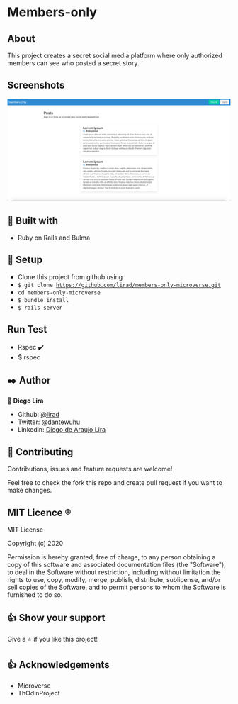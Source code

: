  # Members-only

## About <a name = "About"></a>
This project creates a secret social media platform where only authorized members can see who posted a secret story.

## Screenshots 

![image](screenshot.png)

## 🔧 Built with<a name = "with"></a>

- Ruby on Rails and Bulma

## 🔨 Setup    <a name = "setup"></a>
- Clone this project from github using
- <code>$ git clone https://github.com/lirad/members-only-microverse.git</code>
- <code>cd members-only-microverse</code>
- <code>$ bundle install</code>
- <code>$ rails server</code>

## Run Test <a name = "Testing"></a>
- Rspec :heavy_check_mark:
- $ rspec

## ✒️ Author <a name = "author"></a>

👤 **Diego Lira**

- Github: [@lirad](https://github.com/lirad)
- Twitter: [@dantewuhu](https://twitter.com/lirad)
- Linkedin: [Diego de Araujo Lira](https://www.linkedin.com/in/diegoalira/)

## 🤝 Contributing

Contributions, issues and feature requests are welcome!

Feel free to check the fork this repo and create pull request if you want to make changes.


## MIT Licence <a name = "licence"></a>  :registered:

MIT License

Copyright (c) 2020

Permission is hereby granted, free of charge, to any person obtaining a copy
of this software and associated documentation files (the "Software"), to deal
in the Software without restriction, including without limitation the rights
to use, copy, modify, merge, publish, distribute, sublicense, and/or sell
copies of the Software, and to permit persons to whom the Software is
furnished to do so.

## 👍 Show your support

Give a ⭐️ if you like this project!

## :thumbsup: Acknowledgements
- Microverse  
- ThOdinProject 
